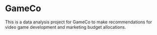 # GameCo
This is a data analysis project for GameCo to make recommendations for video game development and marketing budget allocations.
